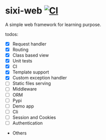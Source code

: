 # sixi-web [![CI](https://github.com/kadaliao/sixi-web/actions/workflows/main-ci.yml/badge.svg?branch=main)](https://github.com/kadaliao/sixi-web/actions/workflows/main-ci.yml)
A simple web framework for learning purpose.

todos:
- [x] Request handler
- [x] Routing
- [x] Class based view
- [x] Unit tests
- [x] CI
- [x] Template support
- [x] Custom exception handler
- [ ] Static files serving
- [ ] Middleware
- [ ] ORM
- [ ] Pypi
- [ ] Demo app
- [ ] Cli
- [ ] Session and Cookies
- [ ] Authentication
- Others
